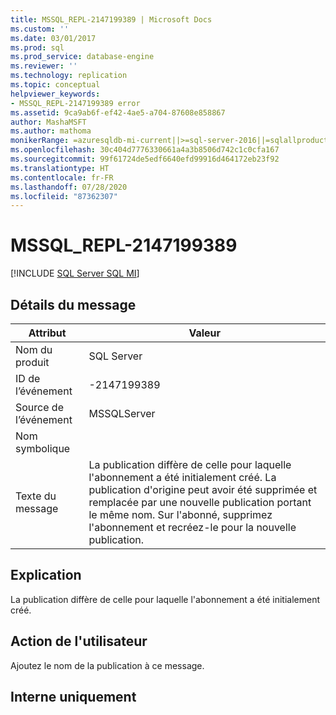 ```yaml
---
title: MSSQL_REPL-2147199389 | Microsoft Docs
ms.custom: ''
ms.date: 03/01/2017
ms.prod: sql
ms.prod_service: database-engine
ms.reviewer: ''
ms.technology: replication
ms.topic: conceptual
helpviewer_keywords:
- MSSQL_REPL-2147199389 error
ms.assetid: 9ca9ab6f-ef42-4ae5-a704-87608e858867
author: MashaMSFT
ms.author: mathoma
monikerRange: =azuresqldb-mi-current||>=sql-server-2016||=sqlallproducts-allversions
ms.openlocfilehash: 30c404d7776330661a4a3b8506d742c1c0cfa167
ms.sourcegitcommit: 99f61724de5edf6640efd99916d464172eb23f92
ms.translationtype: HT
ms.contentlocale: fr-FR
ms.lasthandoff: 07/28/2020
ms.locfileid: "87362307"
---
```

# <a name="mssql_repl-2147199389"></a>MSSQL_REPL-2147199389
[!INCLUDE [SQL Server SQL MI](../../includes/applies-to-version/sql-asdbmi.md)]
    
## <a name="message-details"></a>Détails du message  
  
|Attribut|Valeur|  
|-|-|  
|Nom du produit|SQL Server|  
|ID de l’événement|-2147199389|  
|Source de l’événement|MSSQLServer|  
|Nom symbolique||  
|Texte du message|La publication diffère de celle pour laquelle l'abonnement a été initialement créé. La publication d'origine peut avoir été supprimée et remplacée par une nouvelle publication portant le même nom. Sur l'abonné, supprimez l'abonnement et recréez-le pour la nouvelle publication.|  
  
## <a name="explanation"></a>Explication  
 La publication diffère de celle pour laquelle l'abonnement a été initialement créé.  
  
## <a name="user-action"></a>Action de l'utilisateur  
 Ajoutez le nom de la publication à ce message.  
  
## <a name="internal-only"></a>Interne uniquement  
  
